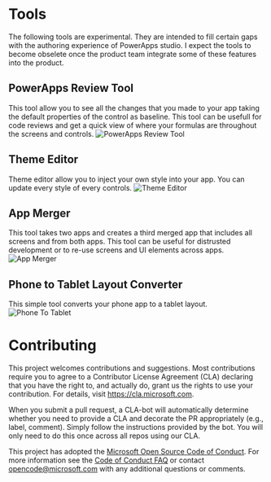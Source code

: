 # Tools
The following tools are experimental. They are intended to fill certain gaps with the authoring experience of PowerApps studio. I expect the tools to become obselete once the product team integrate some of these features into the product.

## PowerApps Review Tool
This tool allow you to see all the changes that you made to your app taking the default properties of the control as baseline. This tool can be usefull for code reviews and get a quick view of where your formulas are throughout the screens and controls.
![PowerApps Review Tool](https://pahandsonlab.blob.core.windows.net/tools/AppChangeFinder.png)

## Theme Editor
Theme editor allow you to inject your own style into your app. You can update every style of every controls.
![Theme Editor](https://pahandsonlab.blob.core.windows.net/tools/ThemeEditor.png)

## App Merger
This tool takes two apps and creates a third merged app that includes all screens and from both apps. This tool can be useful for distrusted development or to re-use screens and UI elements across apps.
![App Merger](https://pahandsonlab.blob.core.windows.net/tools/App%20Merge.PNG)

## Phone to Tablet Layout Converter
This simple tool converts your phone app to a tablet layout.
![Phone To Tablet](https://pahandsonlab.blob.core.windows.net/tools/PhoneToTablet.png)


# Contributing

This project welcomes contributions and suggestions.  Most contributions require you to agree to a
Contributor License Agreement (CLA) declaring that you have the right to, and actually do, grant us
the rights to use your contribution. For details, visit https://cla.microsoft.com.

When you submit a pull request, a CLA-bot will automatically determine whether you need to provide
a CLA and decorate the PR appropriately (e.g., label, comment). Simply follow the instructions
provided by the bot. You will only need to do this once across all repos using our CLA.

This project has adopted the [Microsoft Open Source Code of Conduct](https://opensource.microsoft.com/codeofconduct/).
For more information see the [Code of Conduct FAQ](https://opensource.microsoft.com/codeofconduct/faq/) or
contact [opencode@microsoft.com](mailto:opencode@microsoft.com) with any additional questions or comments.
